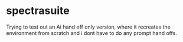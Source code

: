 # spectrasuite
Trying to test out an Ai hand off only version, where it recreates the environment from scratch and i dont have to do any prompt hand offs.
